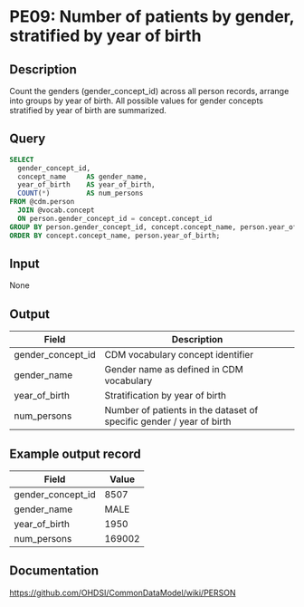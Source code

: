 <!---
Group:person
Name:PE09 Number of patients by gender stratified by year of birth
Author:Patrick Ryan
CDM Version:5.0
-->

# PE09: Number of patients by gender, stratified by year of birth

## Description
Count the genders (gender_concept_id) across all person records, arrange into groups by year of birth.
All possible values for gender concepts stratified by year of birth are summarized.

## Query
```sql
SELECT
  gender_concept_id,
  concept_name     AS gender_name,
  year_of_birth    AS year_of_birth,
  COUNT(*)         AS num_persons
FROM @cdm.person
  JOIN @vocab.concept
  ON person.gender_concept_id = concept.concept_id
GROUP BY person.gender_concept_id, concept.concept_name, person.year_of_birth
ORDER BY concept.concept_name, person.year_of_birth;
```

## Input

None

## Output

|  Field |  Description |
| --- | --- |
|  gender_concept_id |  CDM vocabulary concept identifier |
|  gender_name |  Gender name as defined in CDM vocabulary |
|  year_of_birth |  Stratification by year of birth |
|  num_persons |  Number of patients in the dataset of specific gender / year of birth |

## Example output record

|  Field |  Value |
| --- | --- |
|  gender_concept_id |  8507 |
|  gender_name |  MALE |
|  year_of_birth |  1950 |
|  num_persons |  169002 |

## Documentation
https://github.com/OHDSI/CommonDataModel/wiki/PERSON
